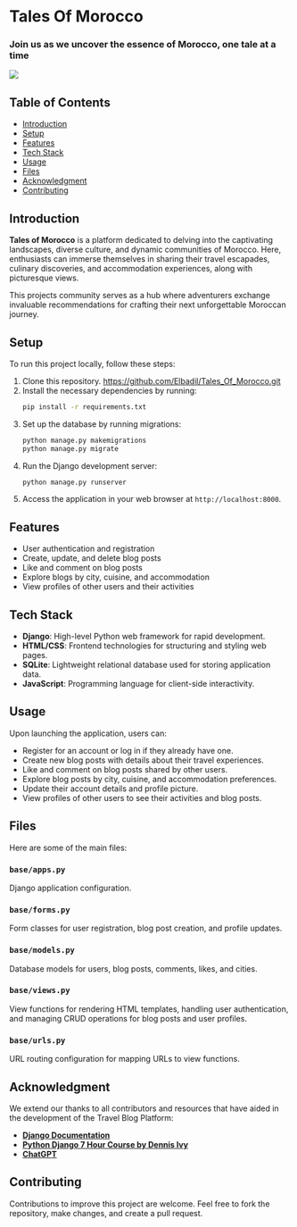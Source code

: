 # Tales Of Morocco

### Join us as we uncover the essence of Morocco, one tale at a time

<img src="https://github.com/'path'?raw=true">

## Table of Contents
- [Introduction](#introduction)
- [Setup](#setup)
- [Features](#features)
- [Tech Stack](#tech-stack)
- [Usage](#usage)
- [Files](#files)
- [Acknowledgment](#acknowledgment)
- [Contributing](#contributing)

## Introduction

**Tales of Morocco** is a platform dedicated to delving into the captivating landscapes, diverse culture, and dynamic communities of Morocco. Here, enthusiasts can immerse themselves in sharing their travel escapades, culinary discoveries, and accommodation experiences, along with picturesque views.

This projects community serves as a hub where adventurers exchange invaluable recommendations for crafting their next unforgettable Moroccan journey.

## Setup

To run this project locally, follow these steps:

1. Clone this repository. https://github.com/Elbadil/Tales_Of_Morocco.git
2. Install the necessary dependencies by running:
    ```bash
    pip install -r requirements.txt
    ```
3. Set up the database by running migrations:
    ```bash
    python manage.py makemigrations
    python manage.py migrate
    ```
4. Run the Django development server:
    ```bash
    python manage.py runserver
    ```
5. Access the application in your web browser at `http://localhost:8000`.

## Features

- User authentication and registration
- Create, update, and delete blog posts
- Like and comment on blog posts
- Explore blogs by city, cuisine, and accommodation
- View profiles of other users and their activities

## Tech Stack

- **Django**: High-level Python web framework for rapid development.
- **HTML/CSS**: Frontend technologies for structuring and styling web pages.
- **SQLite**: Lightweight relational database used for storing application data.
- **JavaScript**: Programming language for client-side interactivity.

## Usage

Upon launching the application, users can:

- Register for an account or log in if they already have one.
- Create new blog posts with details about their travel experiences.
- Like and comment on blog posts shared by other users.
- Explore blog posts by city, cuisine, and accommodation preferences.
- Update their account details and profile picture.
- View profiles of other users to see their activities and blog posts.

## Files

Here are some of the main files:

### `base/apps.py`

Django application configuration.

### `base/forms.py`

Form classes for user registration, blog post creation, and profile updates.

### `base/models.py`

Database models for users, blog posts, comments, likes, and cities.

### `base/views.py`

View functions for rendering HTML templates, handling user authentication, and managing CRUD operations for blog posts and user profiles.

### `base/urls.py`

URL routing configuration for mapping URLs to view functions.

## Acknowledgment

We extend our thanks to all contributors and resources that have aided in the development of the Travel Blog Platform:

- **[Django Documentation](https://docs.djangoproject.com/en/stable/)**
- **[Python Django 7 Hour Course by Dennis Ivy](https://www.youtube.com/watch?v=PtQiiknWUcI&t=21265s)**
- **[ChatGPT](https://chat.openai.com/)**

## Contributing

Contributions to improve this project are welcome. Feel free to fork the repository, make changes, and create a pull request.
